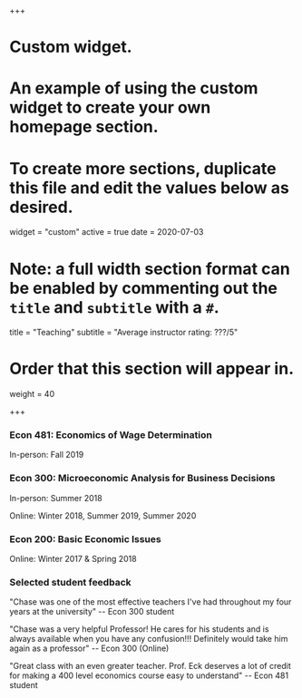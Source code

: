 +++
# Custom widget.
# An example of using the custom widget to create your own homepage section.
# To create more sections, duplicate this file and edit the values below as desired.
widget = "custom"
active = true
date = 2020-07-03

# Note: a full width section format can be enabled by commenting out the `title` and `subtitle` with a `#`.
title = "Teaching"
subtitle = "Average instructor rating: ???/5"

# Order that this section will appear in.
weight = 40

+++

### Econ 481: Economics of Wage Determination
In-person: Fall 2019
### Econ 300: Microeconomic Analysis for Business Decisions

In-person: Summer 2018   

Online: Winter 2018, Summer 2019, Summer 2020

### Econ 200: Basic Economic Issues
Online: Winter 2017 & Spring 2018

### Selected student feedback
"Chase was one of the most effective teachers I've had throughout my four years
at the university" -- Econ 300 student


"Chase was a very helpful Professor! He cares for his students and is always
available when you have any confusion!!! Definitely would take him again as a
professor" -- Econ 300 (Online)

"Great class with an even greater teacher. Prof. Eck deserves a lot of credit for  making a 400 level economics course easy to understand" -- Econ 481 student



<!-- ## Online
- Econ 300: Microeconomic Analysis for Business Decisions
    - Summer 2020
    - Summer 2019
    - Winter 2018
- Econ 200: Basic Economic Issues
    - Spring 2018
    - Winter 2017 -->

<!-- ## Selected Student Feedback -->
